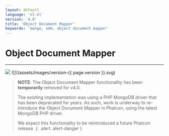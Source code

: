 ```yaml
---
layout: default
language: 'nl-nl'
version: '4.0'
title: 'Object Document Mapper'
keywords: 'mongo, odm, object document mapper'
---
```


# Object Document Mapper

* * *

![](/assets/images/document-status-stable-success.svg) ![](/assets/images/version-{{ page.version }}.svg)

> **NOTE**: The Object Document Mapper functionality has been **temporarily** removed for v4.0.
> 
> The existing implementation was using a PHP MongoDB driver that has been deprecated for years. As such, work is underway to re-introduce the Object Document Mapper in Phalcon, using the latest MongoDB PHP driver.
> 
> We expect this functionality to be reintroduced a future Phalcon release.
{: .alert .alert-danger }
